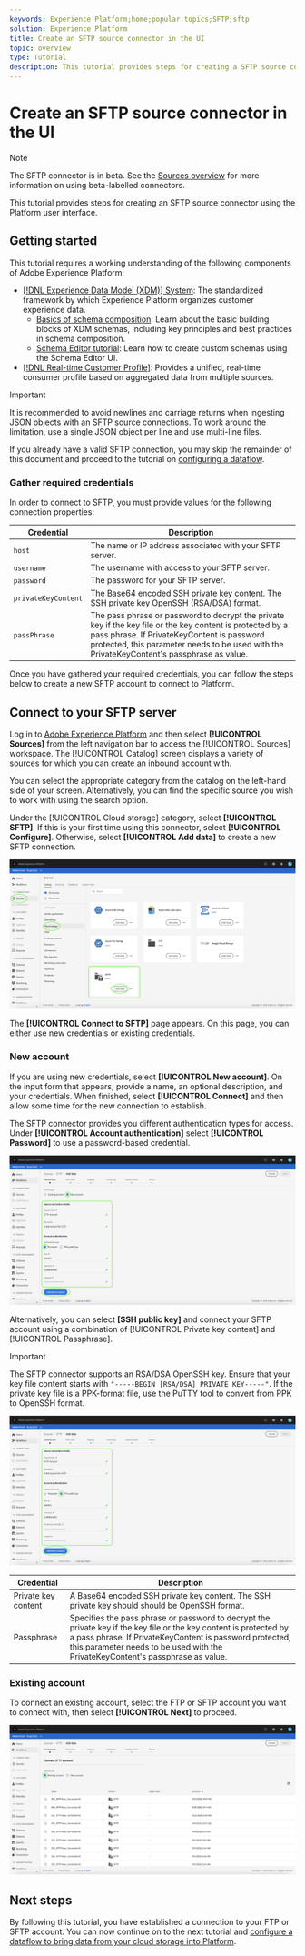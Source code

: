 ```yaml
---
keywords: Experience Platform;home;popular topics;SFTP;sftp
solution: Experience Platform
title: Create an SFTP source connector in the UI
topic: overview
type: Tutorial
description: This tutorial provides steps for creating a SFTP source connector using the Platform user interface.
---
```


# Create an SFTP source connector in the UI

>[!NOTE]
>
>The SFTP connector is in beta. See the [Sources overview](../../../../home.md#terms-and-conditions) for more information on using beta-labelled connectors.

This tutorial provides steps for creating an SFTP source connector using the Platform user interface.

## Getting started

This tutorial requires a working understanding of the following components of Adobe Experience Platform:

* [[!DNL Experience Data Model (XDM)] System](../../../../../xdm/home.md): The standardized framework by which Experience Platform organizes customer experience data.
  * [Basics of schema composition](../../../../../xdm/schema/composition.md): Learn about the basic building blocks of XDM schemas, including key principles and best practices in schema composition.
  * [Schema Editor tutorial](../../../../../xdm/tutorials/create-schema-ui.md): Learn how to create custom schemas using the Schema Editor UI.
* [[!DNL Real-time Customer Profile]](../../../../../profile/home.md): Provides a unified, real-time consumer profile based on aggregated data from multiple sources.

>[!IMPORTANT]
>
>It is recommended to avoid newlines and carriage returns when ingesting JSON objects with an SFTP source connections. To work around the limitation, use a single JSON object per line and use multi-line files.

If you already have a valid SFTP connection, you may skip the remainder of this document and proceed to the tutorial on [configuring a dataflow](../../dataflow/batch/cloud-storage.md).

### Gather required credentials

In order to connect to SFTP, you must provide values for the following connection properties:

| Credential | Description |
| ---------- | ----------- |
| `host` | The name or IP address associated with your SFTP server. |
| `username` | The username with access to your SFTP server. |
| `password` | The password for your SFTP server. |
| `privateKeyContent` | The Base64 encoded SSH private key content. The SSH private key OpenSSH (RSA/DSA) format. |
| `passPhrase` | The pass phrase or password to decrypt the private key if the key file or the key content is protected by a pass phrase. If PrivateKeyContent is password protected, this parameter needs to be used with the PrivateKeyContent's passphrase as value. |

Once you have gathered your required credentials, you can follow the steps below to create a new SFTP account to connect to Platform.

## Connect to your SFTP server

Log in to [Adobe Experience Platform](https://platform.adobe.com) and then select **[!UICONTROL Sources]** from the left navigation bar to access the [!UICONTROL Sources] workspace. The [!UICONTROL Catalog] screen displays a variety of sources for which you can create an inbound account with.

You can select the appropriate category from the catalog on the left-hand side of your screen. Alternatively, you can find the specific source you wish to work with using the search option.

Under the [!UICONTROL Cloud storage] category, select **[!UICONTROL SFTP]**. If this is your first time using this connector, select **[!UICONTROL Configure]**. Otherwise, select **[!UICONTROL Add data]** to create a new SFTP connection.

![catalog](../../../../images/tutorials/create/sftp/catalog.png)

The **[!UICONTROL Connect to SFTP]** page appears. On this page, you can either use new credentials or existing credentials.

### New account

If you are using new credentials, select **[!UICONTROL New account]**. On the input form that appears, provide a name, an optional description, and your credentials. When finished, select **[!UICONTROL Connect]** and then allow some time for the new connection to establish.

The SFTP connector provides you different authentication types for access. Under **[!UICONTROL Account authentication]** select **[!UICONTROL Password]** to use a password-based credential.

![connect-password](../../../../images/tutorials/create/sftp/password.png)

Alternatively, you can select **[SSH public key]** and connect your SFTP account using a combination of [!UICONTROL Private key content] and [!UICONTROL Passphrase].

>[!IMPORTANT]
>
>The SFTP connector supports an RSA/DSA OpenSSH key. Ensure that your key file content starts with `"-----BEGIN [RSA/DSA] PRIVATE KEY-----"`. If the private key file is a PPK-format file, use the PuTTY tool to convert from PPK to OpenSSH format.

![connect-ssh](../../../../images/tutorials/create/sftp/ssh.png)

| Credential | Description |
| ---------- | ----------- |
| Private key content | A Base64 encoded SSH private key content. The SSH private key should should be OpenSSH format. |
| Passphrase | Specifies the pass phrase or password to decrypt the private key if the key file or the key content is protected by a pass phrase. If PrivateKeyContent is password protected, this parameter needs to be used with the PrivateKeyContent's passphrase as value. |

### Existing account

To connect an existing account, select the FTP or SFTP account you want to connect with, then select **[!UICONTROL Next]** to proceed.

![existing](../../../../images/tutorials/create/sftp/existing.png)

## Next steps

By following this tutorial, you have established a connection to your FTP or SFTP account. You can now continue on to the next tutorial and [configure a dataflow to bring data from your cloud storage into Platform](../../dataflow/batch/cloud-storage.md).
